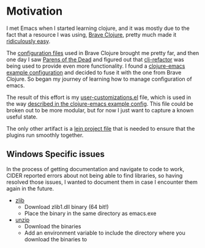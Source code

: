 # Motivation
I met Emacs when I started learning clojure, and it was mostly due to the fact that a resource I was using, [Brave Clojure](http://www.braveclojure.com/), pretty much made it [ridiculously easy](http://www.braveclojure.com/basic-emacs/).

The [configuration files](https://github.com/flyingmachine/emacs-for-clojure) used in Brave Clojure brought me pretty far, and then one day I saw [Parens of the Dead](http://www.parens-of-the-dead.com/) and figured out that [clj-refactor](https://github.com/clojure-emacs/clj-refactor.el) was being used to provide even more functionality. I found a [clojure-emacs example configuration](https://github.com/clojure-emacs/example-config) and decided to fuse it with the one from Brave Clojure. So began my journey of learning how to manage configuration of emacs.

The result of this effort is my [user-customizations.el]() file, which is used in the way [described in the clojure-emacs example config](https://github.com/clojure-emacs/example-config/blob/master/init.el#L73). This file could be broken out to be more modular, but for now I just want to capture a known useful state.

The only other artifact is a [lein project file]() that is needed to ensure that the plugins run smoothly together.

## Windows Specific issues
In the process of getting documentation and navigate to code to work, CIDER reported errors about not being able to find libraries, so having resolved those issues, I wanted to document them in case I encounter them again in the future.

* [zlib](http://zlib.net/)
  * Download zlib1.dll binary (64 bit!)
  * Place the binary in the same directory as emacs.exe
* [unzip](http://gnuwin32.sourceforge.net/packages/unzip.htm)
  * Download the binaries
  * Add an environment variable to include the directory where you download the binaries to
